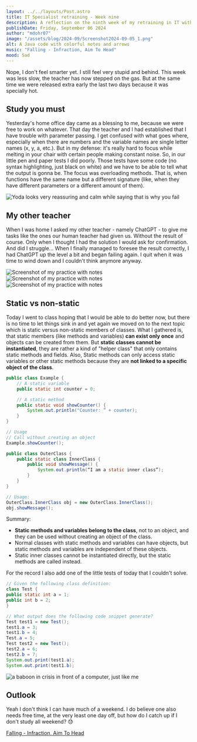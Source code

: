 ```yaml
---
layout: ../../layouts/Post.astro
title: IT Specialist retraining - Week nine
description: A reflection on the ninth week of my retraining in IT with Constructors and more in Java 
publishDate: Friday, September 06 2024
author: "mdohr07"
image: "/assets/blog/2024-09/Screenshot2024-09-05_1.png"
alt: A Java code with colorful notes and arrows
music: "Falling - Infraction, Aim To Head"
mood: Sad
---
```

Nope, I don't feel smarter yet. I still feel very stupid and behind. This week was less slow, the teacher has now stepped on the gas. But at the same time we were released extra early the last two days because it was specially hot.

## Study you must
Yesterday's home office day came as a blessing to me, because we were free to work on whatever. That day the teacher and I had established that I have trouble with parameter passing. I get confused with what goes where, especially when there are numbers and the variable names are single letter names (x, y, a, etc.). But in my defense: it's really hard to focus while melting in your chair with certain people making constant noise. So, in our little pen and paper tests I did poorly. Those tests have some code (no syntax highlighting, just black on white) and we have to be able to tell what the output is gonna be. The focus was overloading methods. That is, when functions have the same name but a different signature (like, when they have different parameters or a different amount of them).

<img src="https://i.giphy.com/tpiXQIuC9kKYg.webp" alt="Yoda looks very reassuring and calm while saying that is why you fail">

## My other teacher
When I was home I asked my other teacher - namely ChatGPT - to give me tasks like the ones our human teacher had given us. Without the result of course. Only when I thought I had the solution I would ask for confirmation. And did I struggle... When I finally managed to foresee the result correctly, I had ChatGPT up the level a bit and began failing again. I quit when it was time to wind down and I couldn't think anymore anyway. 

![Screenshot of my practice with notes](</assets/blog/2024-09/Screenshot2024-09-05_2.png>) 
![Screenshot of my practice with notes](</assets/blog/2024-09/Screenshot2024-09-05_3.png>) 
![Screenshot of my practice with notes](</assets/blog/2024-09/Screenshot2024-09-05_4.png>)

## Static vs non-static
Today I went to class hoping that I would be able to do better now, but there is no time to let things sink in and yet again we moved on to the next topic which is static versus non-static members of classes. What I gathered is, that static members (like methods and variables) <b>can exist only once</b> and objects can be created from them. But <b>static classes cannot be instantiated</b>, they are rather a kind of "helper class" that only contains static methods and fields. Also, Static methods can only access static variables or other static methods because they are <b>not linked to a specific object of the class</b>.

```java
public class Example {
    // A static variable
    public static int counter = 0;

    // A static method
    public static void showCounter() {
        System.out.println("Counter: ” + counter);
    }
}

// Usage
// Call without creating an object
Example.showCounter(); 
```

```java
public class OuterClass {
    public static class InnerClass {
        public void showMessage() {
            System.out.println(“I am a static inner class”);
        }
    }
}

// Usage:
OuterClass.InnerClass obj = new OuterClass.InnerClass();
obj.showMessage();
```

Summary:
- <b>Static methods and variables belong to the class</b>, not to an object, and they can be used without creating an object of the class.
- Normal classes with static methods and variables can have objects, but static methods and variables are independent of these objects.
- Static inner classes cannot be instantiated directly, but the static methods are called instead.

For the record I also add one of the little tests of today that I couldn't solve.

```java
// Given the following class definition:
class Test {
public static int a = 1;
public int b = 2;
}

// What output does the following code snippet generate?
Test test1 = new Test();
test1.a = 3;
test1.b = 4;
Test.a = 5;
Test test2 = new Test();
test2.a = 6;
test2.b = 7;
System.out.print(test1.a);
System.out.print(test1.b);
```

<img src="https://i.giphy.com/zOvBKUUEERdNm.webp" alt="a baboon in crisis in front of a computer, just like me">

## Outlook
Yeah I don't think I can have much of a weekend. I do believe one also needs free time, at the very least one day off, but how do I catch up if I don't study all weekend? 😓

<a href="https://youtu.be/z0UfcyHxiBQ?si=AZXxflgWoH3EgFIs" target=_blank>Falling - Infraction, Aim To Head</a>

